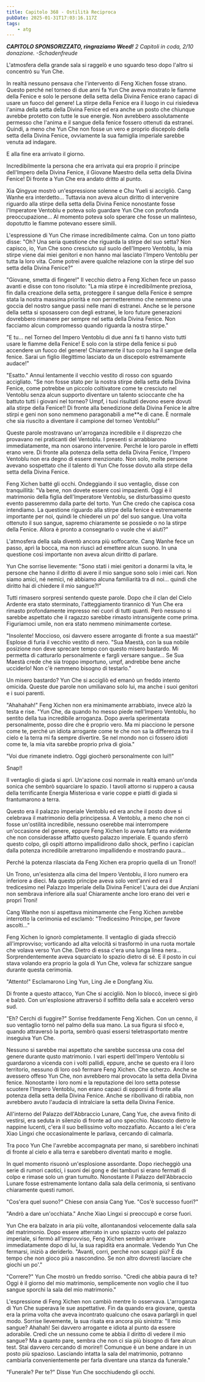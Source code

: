 ```yaml
---
title: Capitolo 368 - Ostilità Reciproca
pubDate: 2025-01-31T17:03:16.117Z
tags:
    - atg
---
```



<em><strong>CAPITOLO SPONSORIZZATO, ringraziamo Weed!</strong>
2 Capitoli in coda, 2/10 donazione.</em>
<em>-Schadenfreude</em>


L'atmosfera della grande sala si raggelò e uno sguardo teso dopo l'altro si concentrò su Yun Che.


In realtà nessuno pensava che l'intervento di Feng Xichen fosse strano. Questo perché nel torneo di due anni fa Yun Che aveva mostrato le fiamme della Fenice e solo le persone della setta della Divina Fenice erano capaci di usare un fuoco del genere! La stirpe della Fenice era il luogo in cui risiedeva l'anima della setta della Divina Fenice ed era anche un posto che chiunque avrebbe protetto con tutte le sue energie. Non avrebbero assolutamente permesso che l'anima e il sangue della fenice fossero ottenuti da estranei. Quindi, a meno che Yun Che non fosse un vero e proprio discepolo della setta della Divina Fenice, ovviamente la sua famiglia imperiale sarebbe venuta ad indagare.


E alla fine era arrivato il giorno.


Incredibilmente la persona che era arrivata qui era proprio il principe dell'Impero della Divina Fenice, il Giovane Maestro della setta della Divina Fenice! Di fronte a Yun Che era andato dritto al punto.


Xia Qingyue mostrò un'espressione solenne e Chu Yueli si accigliò. Cang Wanhe era interdetto... Tuttavia non aveva alcun diritto di intervenire riguardo alla stirpe della setta della Divina Fenice nonostante fosse l'Imperatore Ventoblu e poteva solo guardare Yun Che con profonda preoccupazione...
Al momento poteva solo sperare che fosse un malinteso, dopotutto le fiamme potevano essere simili.


L'espressione di Yun Che rimase incredibilmente calma. Con un tono piatto disse: "Oh? Una seria questione che riguarda la stirpe del suo setta? Non capisco, io, Yun Che sono cresciuto sul suolo dell'Impero Ventoblu, la mia stirpe viene dai miei genitori e non hanno mai lasciato l'Impero Ventoblu per tutta la loro vita. Come potrei avere qualche relazione con la stirpe del suo setta della Divina Fenice?"


"Giovane, smetta di fingere!" Il vecchio dietro a Feng Xichen fece un passo avanti e disse con tono risoluto: "La mia stirpe è incredibilmente preziosa, fin dalla creazione della setta, proteggere il sangue della Fenice è sempre stata la nostra massima priorità e non permetteremmo che nemmeno una goccia del nostro sangue passi nelle mani di estranei. Anche se le persone della setta si sposassero con degli estranei, le loro future generazioni dovrebbero rimanere per sempre nel setta della Divina Fenice. Non facciamo alcun compromesso quando riguarda la nostra stirpe."


"E tu... nel Torneo del Impero Ventoblu di due anni fa ti hanno visto tutti usare le fiamme della Fenice! E solo con la stirpe della fenice si può accendere un fuoco del genere! Chiaramente il tuo corpo ha il sangue della fenice. Sarai un figlio illegittimo lasciato da un discepolo estremamente audace!"


"Esatto." Annuì lentamente il vecchio vestito di rosso con sguardo accigliato. "Se non fosse stato per la nostra stirpe della setta della Divina Fenice, come potrebbe un piccolo coltivatore come te cresciuto nel Ventoblu senza alcun supporto diventare un talento scioccante che ha battuto tutti i giovani nel torneo? Umpf, i tuoi risultati devono esere dovuti alla stirpe della Fenice!! Di fronte alla benedizione della Divina Fenice le altre stirpi e geni non sono nemmeno paragonabili a me**e di cane. È normale che sia riuscito a diventare il campione del torneo Ventoblu!"


Queste parole mostravano un'arroganza incredibile e il disprezzo che provavano nei praticanti del Ventoblu. I presenti si arrabbiarono immediatamente, ma non osarono intervenire. Perché le loro parole in effetti erano vere. Di fronte alla potenza della setta della Divina Fenice, l'Impero Ventoblu non era degno di essere menzionato. Non solo, molte persone avevano sospettato che il talento di Yun Che fosse dovuto alla stirpe della setta della Divina Fenice.


Feng Xichen batté gli occhi. Ondeggiando il suo ventaglio, disse con tranquillità: "Va bene, non dovete essere così impazienti. Oggi è il matrimonio della figlia dell'Imperatore Ventoblu, se disturbassimo questo evento passeremmo dalla parte del torto. Yun Che credo che capisca cosa intendiamo. La questione riguardo alla stirpe della fenice è estremamente importante per noi, quindi le chiederei un po' del suo sangue. Una volta ottenuto il suo sangue, sapremo chiaramente se possiede o no la stirpe della Fenice. Allora è pronto a consegnarlo o vuole che vi aiuti?"


L'atmosfera della sala diventò ancora più soffocante. Cang Wanhe fece un passo, aprì la bocca, ma non riuscì ad emettere alcun suono. In una questione così importante non aveva alcun diritto di parlare.


Yun Che sorrise lievemente: "Sono stati i miei genitori a donarmi la vita, le persone che hanno il diritto di avere il mio sangue sono solo i miei cari. Non siamo amici, né nemici, né abbiamo alcuna familiarità tra di noi... quindi che diritto hai di chiedere il mio sangue?!"


Tutti rimasero sorpresi sentendo queste parole. Dopo che il clan del Cielo Ardente era stato sterminato, l'atteggiamento tirannico di Yun Che era rimasto profondamente impresso nei cuori di tutti quanti. Però nessuno si sarebbe aspettato che il ragazzo sarebbe rimasto intransigente come prima. Figuriamoci umile, non era stato nemmeno minimamente cortese.


"Insolente! Moccioso, osi davvero essere arrogante di fronte a sua maestà!" Esplose di furia il vecchio vestito di nero. "Sua Maestà, con la sua nobile posizione non deve sprecare tempo con questo misero bastardo. Mi permetta di catturarlo personalmente e fargli versare sangue... Se Sua Maestà crede che sia troppo importuno, umpf, andrebbe bene anche ucciderlo! Non c'è nemmeno bisogno di testarlo."


Un misero bastardo? Yun Che si accigliò ed emanò un freddo intento omicida. Queste due parole non umiliavano solo lui, ma anche i suoi genitori e i suoi parenti.


"Ahahahah!" Feng Xichen non era minimamente arrabbiato, invece alzò la testa e rise. "Yun Che, da quando ho messo piede nell'Impero Ventoblu, ho sentito della tua incredibile arroganza. Dopo averla sperimentata personalmente, posso dire che è proprio vero. Ma mi piacciono le persone come te, perché un idiota arrogante come te che non sa la differenza tra il cielo e la terra mi fa sempre divertire. Se nel mondo non ci fossero idioti come te, la mia vita sarebbe proprio priva di gioia."


"Voi due rimanete indietro. Oggi giocherò personalmente con lui!!"


Snap!!


Il ventaglio di giada si aprì. Un'azione così normale in realtà emanò un'onda sonica che sembrò squarciare lo spazio. I tavoli attorno si ruppero a causa della terrificante Energia Misteriosa e varie coppe e piatti di giada si frantumarono a terra.


Questo era il palazzo imperiale Ventoblu ed era anche il posto dove si celebrava il matrimonio della principessa. A Ventoblu, a meno che non ci fosse un'ostilità incredibile, nessuno oserebbe mai interrompere un'occasione del genere, eppure Feng Xichen lo aveva fatto era evidente che non considerasse affatto questo palazzo imperiale. E quando sferrò questo colpo, gli ospiti attorno impallidirono dallo shock, perfino i capiclan dalla potenza incredibile arretrarono impallidendo e mostrando paura...


Perché la potenza rilasciata da Feng Xichen era proprio quella di un Trono!!


Un Trono, un'esistenza alla cima del Impero Ventoblu, il loro numero era inferiore a dieci. Ma questo principe aveva solo vent'anni ed era il tredicesimo nel Palazzo Imperiale della Divina Fenice! L'aura dei due Anziani non sembrava inferiore alla sua! Chiaramente anche loro erano dei veri e propri Troni!


Cang Wanhe non si aspettava minimamente che Feng Xichen avrebbe interrotto la cerimonia ed esclamò: "Tredicesimo Principe, per favore ascolti..."


Feng Xichen lo ignorò completamente. Il ventaglio di giada sfrecciò all'improvviso; vorticando ad alta velocità si trasformò in una ruota mortale che volava verso Yun Che. Dietro di essa c'era una lunga linea nera...
Sorprendentemente aveva squarciato lo spazio dietro di sé. E il posto in cui stava volando era proprio la gola di Yun Che, voleva far schizzare sangue durante questa cerimonia.


"Attento!" Esclamarono Ling Yun, Ling Jie e Dongfang Xiu.


Di fronte a questo attacco, Yun Che si accigliò. Non lo bloccò, invece si girò e balzò. Con un'esplosione attraversò il soffitto della sala e accelerò verso sud.


"Eh? Cerchi di fuggire?" Sorrise freddamente Feng Xichen. Con un cenno, il suo ventaglio tornò nel palmo della sua mano. La sua figura si sfocò e, quando attraversò la porta, sembrò quasi essersi teletrasportato mentre inseguiva Yun Che.


Nessuno si sarebbe mai aspettato che sarebbe successa una cosa del genere durante qusto matrimonio. I vari esperti dell'Impero Ventoblu si guardarono a vicenda con i volti pallidi, eppure, anche se questo era il loro territorio, nessuno di loro osò fermare Feng Xichen. Che scherzo. Anche se avessero offeso Yun Che, non avrebbero mai provocato la setta della Divina fenice. Nonostante i loro nomi e la reputazione dei loro setta potesse scuotere l'Impero Ventoblu, non erano capaci di opporsi di fronte alla potenza della setta della Divina Fenice. Anche se ribollivano di rabbia, non avrebbero avuto l'audacia di intralciare la setta della Divina Fenice.


All'interno del Palazzo dell'Abbraccio Lunare, Cang Yue, che aveva finito di vestirsi, era seduta in silenzio di fronte ad uno specchio. Nascosto dietro le nappine lucenti, c'era il suo bellissimo volto mozzafiato. Accanto a lei c'era Xiao Lingxi che occasionalmente le parlava, cercando di calmarla.


Tra poco Yun Che l'avrebbe accompagnata per mano, si sarebbero inchinati di fronte al cielo e alla terra e sarebbero diventati marito e moglie.


In quel momento risuonò un'esplosione assordante. Dopo riecheggiò una serie di rumori caotici, i suoni dei gong e dei tamburi si erano fermati di colpo e rimase solo un gran tumulto. Nonostante il Palazzo dell'Abbraccio Lunare fosse estremamente lontano dalla sala della cerimonia, si sentivano chiaramente questi rumori.


"Cos'era quel suono?" Chiese con ansia Cang Yue. "Cos'è successo fuori?"


"Andrò a dare un'occhiata." Anche Xiao Lingxi si preoccupò e corse fuori.


Yun Che era balzato in aria più volte, allontanandosi velocemente dalla sala del matrimonio. Dopo essere atterrato in uno spiazzo vuoto del palazzo imperiale, si fermò all'improvviso, Feng Xichen sembrò arrivare immediatamente dopo di lui, la sua rapidità era anormale. Vedendo Yun Che fermarsi, iniziò a deriderlo.
"Avanti, corri, perché non scappi più? È da tempo che non gioco più a nascondino. Se non altro dovresti lasciare che giochi un po'."


"Correre?" Yun Che mostrò un freddo sorriso. "Credi che abbia paura di te? Oggi è il giorno del mio matrimonio, semplicemente non voglio che il tuo sangue sporchi la sala del mio matrimonio."


L'espressione di Feng Xichen non cambiò mentre lo osservava. L'arroganza di Yun Che superava le sue aspettative. Fin da quando era giovane, questa era la prima volta che aveva incontrato qualcuno che osava parlargli in quel modo. Sorrise lievemente, la sua risata era ancora più sinistra: "Il mio sangue? Ahahah! Sei davvero arrogante e idiota al punto da essere adorabile. Credi che un nessuno come te abbia il diritto di vedere il mio sangue? Ma a quanto pare, sembra che non ci sia più bisogno di fare alcun test. Stai davvero cercando di morire!! Comunque è un bene andare in un posto più spazioso. Lasciando intatta la sala del matrimonio, potranno cambiarla convenientemente per farla diventare una stanza da funerale."


"Funerale? Per te?" Disse Yun Che socchiudendo gli occhi.
                                


                                



